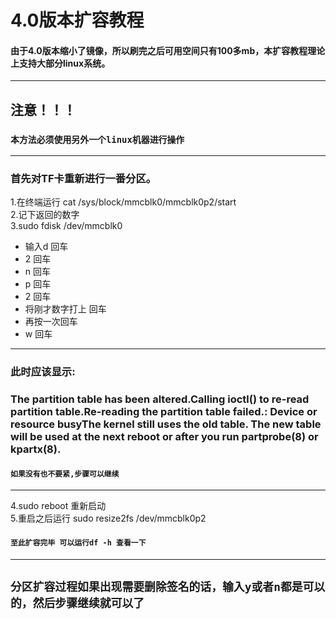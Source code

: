 # 4.0版本扩容教程

#### 由于4.0版本缩小了镜像，所以刷完之后可用空间只有100多mb，本扩容教程理论上支持大部分linux系统。<br>
_______
## 注意！！！
### `本方法必须使用另外一个linux机器进行操作`
______
### 首先对TF卡重新进行一番分区。<br>
1.在终端运行 cat /sys/block/mmcblk0/mmcblk0p2/start<br>
2.记下返回的数字<br>
3.sudo fdisk /dev/mmcblk0<br>
* 输入d 回车<br>
* 2 回车<br>
* n 回车<br>
* p 回车<br>
* 2 回车<br>
* 将刚才数字打上 回车<br>
* 再按一次回车<br>
* w 回车<br>
_____
### 此时应该显示:
### The partition table has been altered.Calling ioctl() to re-read partition table.Re-reading the partition table failed.: Device or resource busyThe kernel still uses the old table. The new table will be used at the next reboot or after you run partprobe(8) or kpartx(8).<br>
#### `如果没有也不要紧,步骤可以继续`<br>
_______
4.sudo reboot 重新启动<br>
5.重启之后运行 sudo resize2fs /dev/mmcblk0p2<br>
#### `至此扩容完毕 可以运行df -h 查看一下`
_____
## `分区扩容过程如果出现需要删除签名的话，输入y或者n都是可以的，然后步骤继续就可以了`
